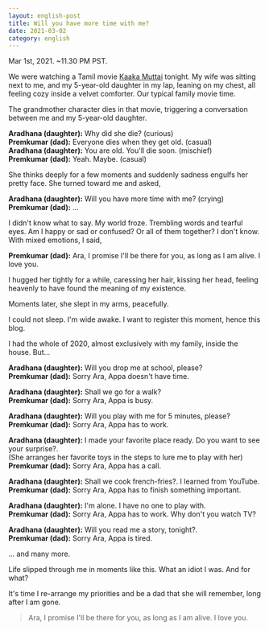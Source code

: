 ```yaml
---
layout: english-post
title: Will you have more time with me?
date: 2021-03-02
category: english
---
```


Mar 1st, 2021. ~11.30 PM PST.

We were watching a Tamil movie [Kaaka Muttai](https://www.imdb.com/title/tt3973410/) tonight. My wife was sitting next to me, and my 5-year-old daughter in my lap, leaning on my chest, all feeling cozy inside a velvet comforter. Our typical family movie time.

The grandmother character dies in that movie, triggering a conversation between me and my 5-year-old daughter.

**Aradhana (daughter):** Why did she die? (curious)  
**Premkumar (dad):** Everyone dies when they get old. (casual)  
**Aradhana (daughter):** You are old. You'll die soon. (mischief)  
**Premkumar (dad):** Yeah. Maybe. (casual)  

She thinks deeply for a few moments and suddenly sadness engulfs her pretty face. She turned toward me and asked,

**Aradhana (daughter):** Will you have more time with me? (crying)  
**Premkumar (dad):** ...   

I didn't know what to say. My world froze. Trembling words and tearful eyes. Am I happy or sad or confused? Or all of them together? I don't know. With mixed emotions, I said,

**Premkumar (dad):** Ara, I promise I'll be there for you, as long as I am alive. I love you.

I hugged her tightly for a while, caressing her hair, kissing her head, feeling heavenly to have found the meaning of my existence. 

Moments later, she slept in my arms, peacefully. 

I could not sleep. I'm wide awake. I want to register this moment, hence this blog.

I had the whole of 2020, almost exclusively with my family, inside the house. But...

**Aradhana (daughter):** Will you drop me at school, please?  
**Premkumar (dad):** Sorry Ara, Appa doesn't have time.   

**Aradhana (daughter):** Shall we go for a walk?  
**Premkumar (dad):** Sorry Ara, Appa is busy.  

**Aradhana (daughter):** Will you play with me for 5 minutes, please?  
**Premkumar (dad):** Sorry Ara, Appa has to work.  

**Aradhana (daughter):** I made your favorite place ready. Do you want to see your surprise?.  
(She arranges her favorite toys in the steps to lure me to play with her)  
**Premkumar (dad):** Sorry Ara, Appa has a call.  

**Aradhana (daughter):** Shall we cook french-fries?. I learned from YouTube.  
**Premkumar (dad):** Sorry Ara, Appa has to finish something important.  

**Aradhana (daughter):** I'm alone. I have no one to play with.  
**Premkumar (dad):** Sorry Ara, Appa has to work. Why don't you watch TV?  

**Aradhana (daughter):** Will you read me a story, tonight?.  
**Premkumar (dad):** Sorry Ara, Appa is tired.  

... and many more.

Life slipped through me in moments like this. What an idiot I was. And for what?

It's time I re-arrange my priorities and be a dad that she will remember, long after I am gone.

> Ara, I promise I'll be there for you, as long as I am alive.  I love you.
